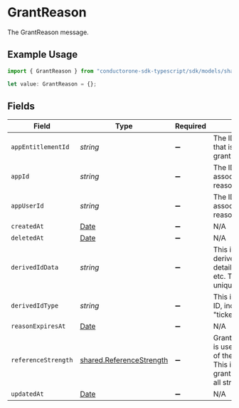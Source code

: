 # GrantReason

The GrantReason message.

## Example Usage

```typescript
import { GrantReason } from "conductorone-sdk-typescript/sdk/models/shared";

let value: GrantReason = {};
```

## Fields

| Field                                                                                                                                                                                      | Type                                                                                                                                                                                       | Required                                                                                                                                                                                   | Description                                                                                                                                                                                |
| ------------------------------------------------------------------------------------------------------------------------------------------------------------------------------------------ | ------------------------------------------------------------------------------------------------------------------------------------------------------------------------------------------ | ------------------------------------------------------------------------------------------------------------------------------------------------------------------------------------------ | ------------------------------------------------------------------------------------------------------------------------------------------------------------------------------------------ |
| `appEntitlementId`                                                                                                                                                                         | *string*                                                                                                                                                                                   | :heavy_minus_sign:                                                                                                                                                                         | The ID of the app entitlement that is associated with the grant reason.                                                                                                                    |
| `appId`                                                                                                                                                                                    | *string*                                                                                                                                                                                   | :heavy_minus_sign:                                                                                                                                                                         | The ID of the app that is associated with the grant reason.                                                                                                                                |
| `appUserId`                                                                                                                                                                                | *string*                                                                                                                                                                                   | :heavy_minus_sign:                                                                                                                                                                         | The ID of the app user that is associated with the grant reason.                                                                                                                           |
| `createdAt`                                                                                                                                                                                | [Date](https://developer.mozilla.org/en-US/docs/Web/JavaScript/Reference/Global_Objects/Date)                                                                                              | :heavy_minus_sign:                                                                                                                                                                         | N/A                                                                                                                                                                                        |
| `deletedAt`                                                                                                                                                                                | [Date](https://developer.mozilla.org/en-US/docs/Web/JavaScript/Reference/Global_Objects/Date)                                                                                              | :heavy_minus_sign:                                                                                                                                                                         | N/A                                                                                                                                                                                        |
| `derivedIdData`                                                                                                                                                                            | *string*                                                                                                                                                                                   | :heavy_minus_sign:                                                                                                                                                                         | This is the other part of the derived ID which include the details like ticket_id, group_id, etc. This provides the uniqueness.                                                            |
| `derivedIdType`                                                                                                                                                                            | *string*                                                                                                                                                                                   | :heavy_minus_sign:                                                                                                                                                                         | This is one part of the derived ID, indicating the type, like "ticket" or "group"                                                                                                          |
| `reasonExpiresAt`                                                                                                                                                                          | [Date](https://developer.mozilla.org/en-US/docs/Web/JavaScript/Reference/Global_Objects/Date)                                                                                              | :heavy_minus_sign:                                                                                                                                                                         | N/A                                                                                                                                                                                        |
| `referenceStrength`                                                                                                                                                                        | [shared.ReferenceStrength](../../../sdk/models/shared/referencestrength.md)                                                                                                                | :heavy_minus_sign:                                                                                                                                                                         | GrantReasonReferenceStrength is used to indicate the strength of the reference to the reason.<br/> This is used to determine if a grant should be removed when all strong reasons are removed. |
| `updatedAt`                                                                                                                                                                                | [Date](https://developer.mozilla.org/en-US/docs/Web/JavaScript/Reference/Global_Objects/Date)                                                                                              | :heavy_minus_sign:                                                                                                                                                                         | N/A                                                                                                                                                                                        |